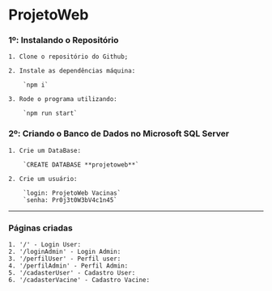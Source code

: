 # ProjetoWeb

### 1º: Instalando o Repositório
    
    1. Clone o repositório do Github;

    2. Instale as dependências máquina:

        `npm i`

    3. Rode o programa utilizando:

        `npm run start`

### 2º: Criando o Banco de Dados no Microsoft SQL Server

    1. Crie um DataBase:

        `CREATE DATABASE **projetoweb**`

    2. Crie um usuário:

        `login: ProjetoWeb Vacinas`
        `senha: Pr0j3t0W3bV4c1n45`


-----------------------------------------------------------------

### Páginas criadas

    1. '/' - Login User:
    2. '/loginAdmin' - Login Admin:
    3. '/perfilUser' - Perfil user:
    4. '/perfilAdmin' - Perfil Admin:
    5. '/cadasterUser' - Cadastro User:
    6. '/cadasterVacine' - Cadastro Vacine: